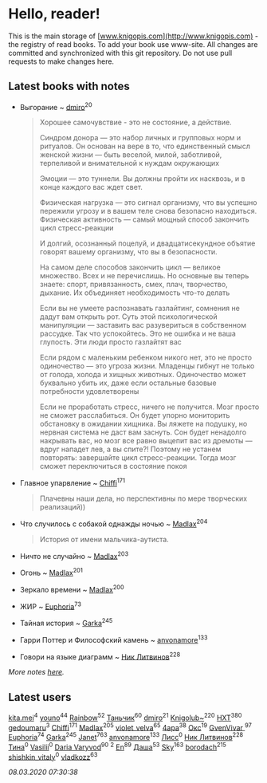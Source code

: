 # Hello, reader!
This is the main storage of [www.knigopis.com](http://www.knigopis.com) - the registry of read books.
To add your book use www-site. All changes are committed and synchronized with this git repository.
Do not use pull requests to make changes here.


## Latest books with notes
* Выгорание ~ [dmiro](users/571/5714115-vkontakte)<sup>20</sup>
    > Хорошее самочувствие - это не состояние, а действие.
    > 
    > Синдром донора — это набор личных и групповых норм и ритуалов. Он основан на вере в то, что единственный смысл женской жизни — быть веселой, милой, заботливой, терпеливой и внимательной к нуждам окружающих
    > 
    > Эмоции — это туннели. Вы должны пройти их насквозь, и в конце каждого вас ждет свет.
    > 
    > Физическая нагрузка — это сигнал организму, что вы успешно пережили угрозу и в вашем теле снова безопасно находиться. Физическая активность — самый мощный способ закончить цикл стресс-реакции
    > 
    > И долгий, осознанный поцелуй, и двадцатисекундное объятие говорят вашему организму, что вы в безопасности.
    > 
    > На самом деле способов закончить цикл — великое множество. Всех и не перечислишь. Но основные вы теперь знаете: спорт, привязанность, смех, плач, творчество, дыхание. Их объединяет необходимость что-то делать
    > 
    > Если вы не умеете распознавать газлайтинг, сомнения не дадут вам открыть рот. Суть этой психологической манипуляции — заставить вас разувериться в собственном рассудке. Так что успокойтесь. Это не ошибка и не ваша глупость. Эти люди просто газлайтят вас
    > 
    > Если рядом с маленьким ребенком никого нет, это не просто одиночество — это угроза жизни. Младенцы гибнут не только от голода, холода и хищных животных. Одиночество может буквально убить их, даже если остальные базовые потребности удовлетворены
    > 
    > Если не проработать стресс, ничего не получится. Мозг просто не сможет расслабиться. Он будет упорно мониторить обстановку в ожидании хищника. Вы ляжете на подушку, но нервная система не даст вам заснуть. Сон будет ненадолго накрывать вас, но мозг все равно выцепит вас из дремоты — вдруг нападет лев, а вы спите?! Поэтому не устанем повторять: завершайте цикл стресс-реакции. Тогда мозг сможет переключиться в состояние покоя

* Главное упарвление ~ [Chiffi](users/105/105831994080785626680-google)<sup>171</sup>
    > Плачевны наши дела, но перспективны по мере творческих реализаций))

* Что случилось с собакой однажды ночью ~ [Madlax](users/158/158304782-vkontakte)<sup>204</sup>
    > История от имени мальчика-аутиста.

* Ничто не случайно ~ [Madlax](users/158/158304782-vkontakte)<sup>203</sup>

* Огонь ~ [Madlax](users/158/158304782-vkontakte)<sup>201</sup>

* Зеркало времени ~ [Madlax](users/158/158304782-vkontakte)<sup>200</sup>

* ЖИР ~ [Euphoria](users/106/106304994652616315178-google)<sup>73</sup>

* Тайная история ~ [Garka](users/115/115753719718250012620-google)<sup>245</sup>

* Гарри Поттер и Философский камень ~ [anvonamore](users/595/5957175-vkontakte)<sup>133</sup>

* Говори на языке диаграмм ~ [Ник Литвинов](users/241/241974816-vkontakte)<sup>228</sup>


_More notes [here](latest_books_with_notes.md)._


## Latest users
[kita.mei](users/411/4118303370-instagram)<sup>4</sup> 
[youno](users/302/302928912-vkontakte)<sup>44</sup> 
[Rainbow](users/109/109787328219839805802-google)<sup>52</sup> 
[Таньчик](users/209/2096581563762610-facebook)<sup>60</sup> 
[dmiro](users/571/5714115-vkontakte)<sup>21</sup> 
[Knigolub~](users/111/111878597279669641685-google)<sup>220</sup> 
[HXT](users/100/100002563462782-facebook)<sup>380</sup> 
[gedoumaru](users/887/887381555-yandex)<sup>3</sup> 
[Chiffi](users/105/105831994080785626680-google)<sup>171</sup> 
[Madlax](users/158/158304782-vkontakte)<sup>205</sup> 
[violet_velva](users/116/116961712580551399099-google)<sup>65</sup> 
[4apa](users/117/117392596378069249667-google)<sup>38</sup> 
[Окс](users/102/102536471289425216982-google)<sup>19</sup> 
[GvenVivar ](users/158/158266434925901-facebook)<sup>97</sup> 
[Euphoria](users/106/106304994652616315178-google)<sup>74</sup> 
[Garka](users/115/115753719718250012620-google)<sup>245</sup> 
[Janet](users/108/108113656204404967440-google)<sup>763</sup> 
[anvonamore](users/595/5957175-vkontakte)<sup>133</sup> 
[Лисс](users/117/117706099706101024986-google)<sup>0</sup> 
[Ник Литвинов](users/241/241974816-vkontakte)<sup>228</sup> 
[Тина](users/109/109673258488840317845-google)<sup>0</sup> 
[Vasilii](users/486/486520791539517-facebook)<sup>0</sup> 
[Daria Varyvod](users/829/829893410524253-facebook)<sup>90</sup> 
[](users/105/105380613688026864443-google)<sup>2</sup> 
[En](users/333/333646551-vkontakte)<sup>89</sup> 
[Даша](users/334/334696193054530347-mailru)<sup>53</sup> 
[Sky](users/118/118049897850017649660-google)<sup>163</sup> 
[borodach](users/157/15706320-vkontakte)<sup>215</sup> 
[shishkin_vitaly](users/139/139727305-vkontakte)<sup>0</sup> 
[vladkozz](users/572/57239276-vkontakte)<sup>63</sup> 


_08.03.2020 07:30:38_
